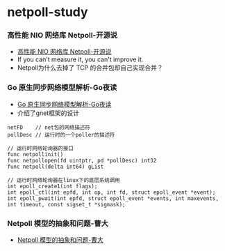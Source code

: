 # netpoll-study

### 高性能 NIO 网络库 Netpoll-开源说
* [高性能 NIO 网络库 Netpoll-开源说](https://www.bilibili.com/video/BV17U4y1K7TC)
* If you can't measure it, you can't improve it.
* Netpoll为什么去掉了 TCP 的合并包却自己实现合并？

### Go 原生同步网络模型解析-Go夜读
* [Go 原生同步网络模型解析-Go夜读](https://www.bilibili.com/video/BV13E411B721)
* 介绍了gnet框架的设计

```
netFD    // net包的网络描述符
pollDesc // 运行时的一个poller的描述符

// 运行时网络轮询器的接口
func netpollinit()
func netpollopen(fd uintptr, pd *pollDesc) int32
func netpoll(delta int64) gList
 
// 运行时网络轮询器在linux下的底层系统调用
int epoll_create1(int flags);
int epoll_ctl(int epfd, int op, int fd, struct epoll_event *event);
int epoll_pwait(int epfd, struct epoll_event *events, int maxevents, int timeout, const sigset_t *sigmask);
```

### Netpoll 模型的抽象和问题-曹大
* [Netpoll 模型的抽象和问题-曹大](https://www.bilibili.com/video/BV1Lt4y1h7Zu)